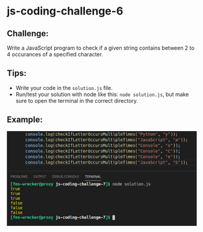# js-coding-challenge-6

## Challenge:
Write a JavaScript program to check if a given string contains between 2 to 4 occurances of a specified character.
## Tips:
- Write your code in the ```solution.js``` file.
- Run/test your solution with node like this: ```node solution.js```, but make sure to open the terminal in the correct directory.

## Example:
![Example](example.png)